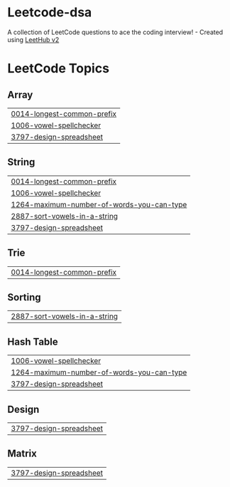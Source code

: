 # Leetcode-dsa
A collection of LeetCode questions to ace the coding interview! - Created using [LeetHub v2](https://github.com/arunbhardwaj/LeetHub-2.0)

<!---LeetCode Topics Start-->
# LeetCode Topics
## Array
|  |
| ------- |
| [0014-longest-common-prefix](https://github.com/durgakri/Leetcode-dsa/tree/master/0014-longest-common-prefix) |
| [1006-vowel-spellchecker](https://github.com/durgakri/Leetcode-dsa/tree/master/1006-vowel-spellchecker) |
| [3797-design-spreadsheet](https://github.com/durgakri/Leetcode-dsa/tree/master/3797-design-spreadsheet) |
## String
|  |
| ------- |
| [0014-longest-common-prefix](https://github.com/durgakri/Leetcode-dsa/tree/master/0014-longest-common-prefix) |
| [1006-vowel-spellchecker](https://github.com/durgakri/Leetcode-dsa/tree/master/1006-vowel-spellchecker) |
| [1264-maximum-number-of-words-you-can-type](https://github.com/durgakri/Leetcode-dsa/tree/master/1264-maximum-number-of-words-you-can-type) |
| [2887-sort-vowels-in-a-string](https://github.com/durgakri/Leetcode-dsa/tree/master/2887-sort-vowels-in-a-string) |
| [3797-design-spreadsheet](https://github.com/durgakri/Leetcode-dsa/tree/master/3797-design-spreadsheet) |
## Trie
|  |
| ------- |
| [0014-longest-common-prefix](https://github.com/durgakri/Leetcode-dsa/tree/master/0014-longest-common-prefix) |
## Sorting
|  |
| ------- |
| [2887-sort-vowels-in-a-string](https://github.com/durgakri/Leetcode-dsa/tree/master/2887-sort-vowels-in-a-string) |
## Hash Table
|  |
| ------- |
| [1006-vowel-spellchecker](https://github.com/durgakri/Leetcode-dsa/tree/master/1006-vowel-spellchecker) |
| [1264-maximum-number-of-words-you-can-type](https://github.com/durgakri/Leetcode-dsa/tree/master/1264-maximum-number-of-words-you-can-type) |
| [3797-design-spreadsheet](https://github.com/durgakri/Leetcode-dsa/tree/master/3797-design-spreadsheet) |
## Design
|  |
| ------- |
| [3797-design-spreadsheet](https://github.com/durgakri/Leetcode-dsa/tree/master/3797-design-spreadsheet) |
## Matrix
|  |
| ------- |
| [3797-design-spreadsheet](https://github.com/durgakri/Leetcode-dsa/tree/master/3797-design-spreadsheet) |
<!---LeetCode Topics End-->